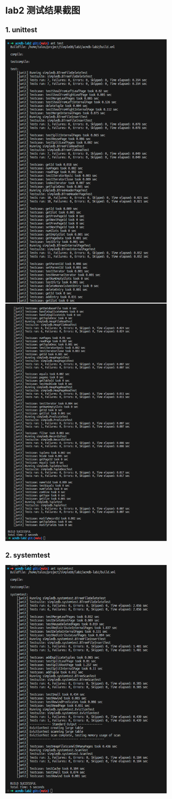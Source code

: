# lab2 测试结果截图
## 1. unittest
![运行结果-unittest-1](result/test1.png)
![运行结果-unittest-2](result/test2.png)
## 2. systemtest
![运行结果-systemtest-3](result/systest.png)